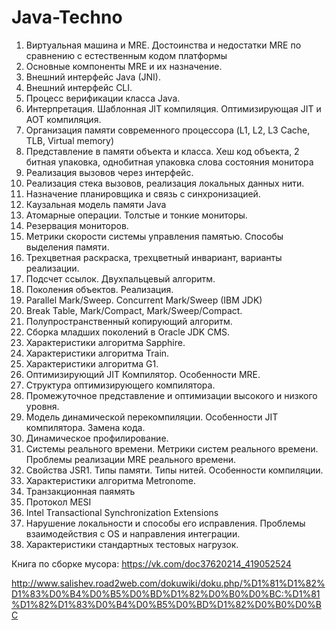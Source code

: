 # Java-Techno

1. Виртуальная машина и MRE. Достоинства и недостатки MRE по сравнению с естественным кодом платформы
2. Основные компоненты MRE и их назначение.
3. Внешний интерфейс Java (JNI). 
4. Внешний интерфейс CLI.
5. Процесс верификации класса Java.
6. Интерпретация. Шаблонная JIT компиляция. Оптимизирующая JIT и AOT компиляция.
7. Организация памяти современного процессора (L1, L2, L3 Cache, TLB, Virtual memory)
8. Представление в памяти объекта и класса. Хеш код объекта, 2 битная упаковка, однобитная упаковка слова состояния монитора
9. Реализация вызовов через интерфейс.
10. Реализация стека вызовов, реализация локальных данных нити.
11. Назначение планировщика и связь с синхронизацией.
12. Каузальная модель памяти Java
13. Атомарные операции. Толстые и тонкие мониторы.
14. Резервация мониторов. 
15. Метрики скорости системы управления памятью. Способы выделения памяти. 
16. Трехцветная раскраска, трехцветный инвариант, варианты реализации.
17. Подсчет ссылок. Двухпальцевый алгоритм.
18. Поколения объектов. Реализация.
19. Parallel Mark/Sweep. Concurrent Mark/Sweep (IBM JDK)
20. Break Table, Mark/Compact, Mark/Sweep/Compact.
21. Полупространственный копирующий алгоритм.
22. Сборка младших поколений в Oracle JDK CMS.
23. Характеристики алгоритма Sapphire.
24. Характеристики алгоритма Train.
25. Характеристики алгоритма G1.
26. Оптимизирующий JIT Компилятор. Особенности MRE.
27. Структура оптимизирующего компилятора.
28. Промежуточное представление и оптимизации высокого и низкого уровня.
29. Модель динамической перекомпиляции. Особенности JIT компилятора. Замена кода.
30. Динамическое профилирование.
31. Системы реального времени. Метрики систем реального времени. Проблемы реализации MRE реального времени. 
32. Свойства JSR1. Типы памяти. Типы нитей. Особенности компиляции.
33. Характеристики алгоритма Metronome.
34. Транзакционная паямять
35. Протокол MESI
36. Intel Transactional Synchronization Extensions
37. Нарушение локальности и способы его исправления. Проблемы взаимодействия с OS и направления интеграции.
38. Характеристики стандартных тестовых нагрузок.

Книга по сборке мусора:
https://vk.com/doc37620214_419052524

http://www.salishev.road2web.com/dokuwiki/doku.php/%D1%81%D1%82%D1%83%D0%B4%D0%B5%D0%BD%D1%82%D0%B0%D0%BC:%D1%81%D1%82%D1%83%D0%B4%D0%B5%D0%BD%D1%82%D0%B0%D0%BC
